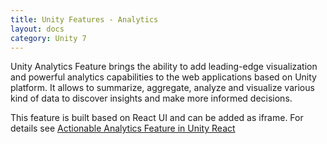```yaml
---
title: Unity Features - Analytics
layout: docs
category: Unity 7
---
```

Unity Analytics Feature brings the ability to add leading-edge visualization and powerful analytics capabilities to the web applications based on Unity platform. 
It allows to summarize, aggregate, analyze and visualize various kind of data to discover insights and make more informed decisions.

This feature is built based on React UI and can be added as iframe. 
For details see [Actionable Analytics Feature in Unity React](../../unity-react/features/actionable-analytics.md)